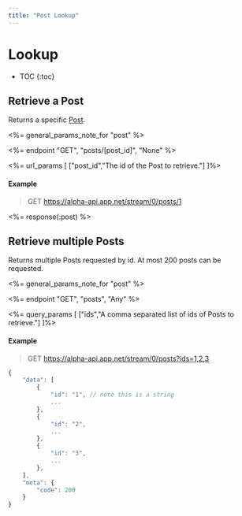 ```yaml
---
title: "Post Lookup"
---
```


# Lookup

* TOC
{:toc}

## Retrieve a Post

Returns a specific [Post](/reference/resources/post/).

<%= general_params_note_for "post" %>

<%= endpoint "GET", "posts/[post_id]", "None" %>

<%= url_params [
    ["post_id","The id of the Post to retrieve."]
]%>

#### Example

> GET https://alpha-api.app.net/stream/0/posts/1

<%= response(:post) %>

## Retrieve multiple Posts

Returns multiple Posts requested by id. At most 200 posts can be requested.

<%= general_params_note_for "post" %>

<%= endpoint "GET", "posts", "Any" %>

<%= query_params [
    ["ids","A comma separated list of ids of Posts to retrieve."]
]%>

#### Example

> GET https://alpha-api.app.net/stream/0/posts?ids=1,2,3

~~~ js
{
    "data": [
        {
            "id": "1", // note this is a string
            ...
        },
        {
            "id": "2",
            ...
        },
        {
            "id": "3",
            ...
        },
    ],
    "meta": {
        "code": 200
    }
}
~~~